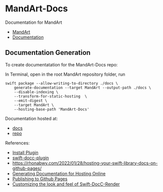 # MandArt-Docs

Documentation for MandArt

- [MandArt](https://github.com/denisecase/MandArt)
- [Documentation](https://denisecase.github.io/MandArt-Docs/documentation/mandart/)


## Documentation Generation

To create documentatation for the MandArt-Docs repo:

In Terminal, open in the root MandArt repository folder, run

```
swift package --allow-writing-to-directory ./docs \
    generate-documentation --target MandArt --output-path ./docs \
    --disable-indexing \
    --transform-for-static-hosting  \
    --emit-digest \
    --target MandArt \
    --hosting-base-path 'MandArt-Docs'
```


Documentation hosted at:

- [docs](https://denisecase.github.io/MandArt-Docs/documentation/mandart/)
- [repo](https://github.com/denisecase/MandArt-Docs)

References:

- [Install Plugin](https://apple.github.io/swift-docc-plugin/documentation/swiftdoccplugin)
- [swift-docc-plugin](https://github.com/apple/swift-docc-plugin)
- <https://rhonabwy.com/2022/01/28/hosting-your-swift-library-docs-on-github-pages/>
- [Generating Documentation for Hosting Online](https://apple.github.io/swift-docc-plugin/documentation/swiftdoccplugin/generating-documentation-for-hosting-online/)
- [Publishing to Github Pages](https://apple.github.io/swift-docc-plugin/documentation/swiftdoccplugin/publishing-to-github-pages/)
- [Customizing the look and feel of Swift-DocC-Render](https://forums.swift.org/t/customizing-the-look-and-feel-of-swift-docc-render/58858/1)

